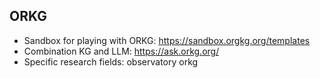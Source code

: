 ## ORKG
- Sandbox for playing with ORKG: https://sandbox.orgkg.org/templates
- Combination KG and LLM: https://ask.orkg.org/
- Specific research fields: observatory orkg

